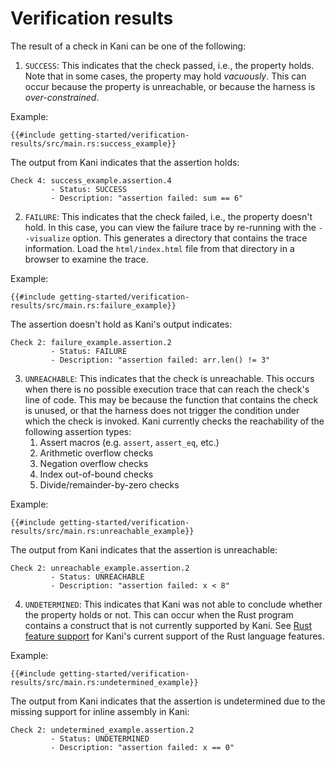 # Verification results

The result of a check in Kani can be one of the following:

1. `SUCCESS`: This indicates that the check passed, i.e., the property holds.
Note that in some cases, the property may hold _vacuously_. This can occur
because the property is unreachable, or because the harness is
_over-constrained_.

Example:
```rust,noplaypen
{{#include getting-started/verification-results/src/main.rs:success_example}}
```
The output from Kani indicates that the assertion holds:
```
Check 4: success_example.assertion.4
         - Status: SUCCESS
         - Description: "assertion failed: sum == 6"
```

2. `FAILURE`: This indicates that the check failed, i.e., the property doesn't
hold. In this case, you can view the failure trace by re-running with the
`--visualize` option.  This generates a directory that contains the trace
information. Load the `html/index.html` file from that directory in a browser to
examine the trace.

Example:
```rust,noplaypen
{{#include getting-started/verification-results/src/main.rs:failure_example}}
```
The assertion doesn't hold as Kani's output indicates:
```
Check 2: failure_example.assertion.2
         - Status: FAILURE
         - Description: "assertion failed: arr.len() != 3"
```

3. `UNREACHABLE`: This indicates that the check is unreachable. This occurs when
there is no possible execution trace that can reach the check's line of code.
This may be because the function that contains the check is unused, or that the
harness does not trigger the condition under which the check is invoked. Kani
currently checks the reachability of the following assertion types:
    1. Assert macros (e.g. `assert`, `assert_eq`, etc.)
    2. Arithmetic overflow checks
    3. Negation overflow checks
    4. Index out-of-bound checks
    5. Divide/remainder-by-zero checks


Example:

```rust,noplaypen
{{#include getting-started/verification-results/src/main.rs:unreachable_example}}
```

The output from Kani indicates that the assertion is unreachable:
```
Check 2: unreachable_example.assertion.2
         - Status: UNREACHABLE
         - Description: "assertion failed: x < 8"
```

4. `UNDETERMINED`: This indicates that Kani was not able to conclude whether the
property holds or not. This can occur when the Rust program contains a construct
that is not currently supported by Kani. See
[Rust feature support](./rust-feature-support.md) for Kani's current support of the
Rust language features.

Example:
```rust,noplaypen
{{#include getting-started/verification-results/src/main.rs:undetermined_example}}
```
The output from Kani indicates that the assertion is undetermined due to the
missing support for inline assembly in Kani:
```
Check 2: undetermined_example.assertion.2
         - Status: UNDETERMINED
         - Description: "assertion failed: x == 0"
```
